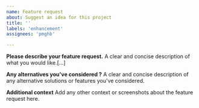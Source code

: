 ```yaml
---
name: Feature request
about: Suggest an idea for this project
title: ''
labels: 'enhancement'
assignees: 'pmghb'

---
```


**Please describe your feature request.**
A clear and concise description of what you would like.[...]


**Any alternatives you've considered ?**
A clear and concise description of any alternative solutions or features you've considered.


**Additional context**
Add any other context or screenshots about the feature request here.
